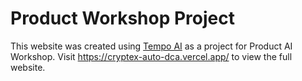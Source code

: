 # Product Workshop Project

This website was created using [Tempo AI](https://www.tempo.new/) as a project for Product AI Workshop. Visit https://cryptex-auto-dca.vercel.app/ to view the full website.
